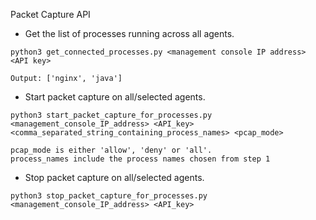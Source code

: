Packet Capture API

* Get the list of processes running across all agents.

```
python3 get_connected_processes.py <management console IP address> <API key>

Output: ['nginx', 'java']

```

* Start packet capture on all/selected agents.

```
python3 start_packet_capture_for_processes.py <management_console_IP_address> <API_key> <comma_separated_string_containing_process_names> <pcap_mode>

pcap_mode is either 'allow', 'deny' or 'all'.
process_names include the process names chosen from step 1

```

* Stop packet capture on all/selected agents.

```
python3 stop_packet_capture_for_processes.py <management_console_IP_address> <API_key>

```
